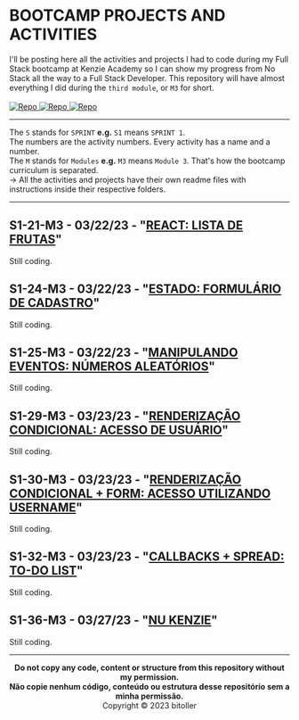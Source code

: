 # BOOTCAMP PROJECTS AND ACTIVITIES
I'll be posting here all the activities and projects I had to code during my Full Stack bootcamp at Kenzie Academy so I can show my progress from No Stack all the way to a Full Stack Developer. This repository will have almost everything I did during the `third module`, or `M3` for short.<br />
<br />
<a href="https://github.com/bitoller/BOOTCAMP-PROJECTS-AND-ACTIVITIES-M1" target="_blank"> ![Repo](https://img.shields.io/badge/M1_Repository-000?style=for-the-badge&color=7f3ace) </a> <a href="https://github.com/bitoller/BOOTCAMP-PROJECTS-AND-ACTIVITIES-M2" target="_blank"> ![Repo](https://img.shields.io/badge/M2_Repository-000?style=for-the-badge&color=7f3ace) </a> <a href="https://github.com/bitoller/BOOTCAMP-PROJECTS-AND-ACTIVITIES-M3" target="_blank"> ![Repo](https://img.shields.io/badge/M3_Repository-000?style=for-the-badge&color=7f3ace) </a>

<hr />

The `S` stands for `SPRINT` <strong>e.g.</strong> `S1` means `SPRINT 1`.<br />
The numbers are the activity numbers. Every activity has a name and a number.<br />
The `M` stands for `Modules` <strong>e.g.</strong> `M3` means `Module 3`. That's how the bootcamp curriculum is separated.<br />
→ All the activities and projects have their own readme files with instructions inside their respective folders.

<hr />

## S1-21-M3 - 03/22/23 - "[REACT: LISTA DE FRUTAS]()"
Still coding.

## S1-24-M3 - 03/22/23 - "[ESTADO: FORMULÁRIO DE CADASTRO]()"
Still coding.

## S1-25-M3 - 03/22/23 - "[MANIPULANDO EVENTOS: NÚMEROS ALEATÓRIOS]()"
Still coding.

## S1-29-M3 - 03/23/23 - "[RENDERIZAÇÃO CONDICIONAL: ACESSO DE USUÁRIO]()"
Still coding.

## S1-30-M3 - 03/23/23 - "[RENDERIZAÇÃO CONDICIONAL + FORM: ACESSO UTILIZANDO USERNAME]()"
Still coding.

## S1-32-M3 - 03/23/23 - "[CALLBACKS + SPREAD: TO-DO LIST]()"
Still coding.

## S1-36-M3 - 03/27/23 - "[NU KENZIE]()"
Still coding.

<hr />

<p align="center">
<b>Do not copy any code, content or structure from this repository without my permission.<br />
Não copie nenhum código, conteúdo ou estrutura desse repositório sem a minha permissão.</b><br />
Copyright © 2023 bitoller
</p>
